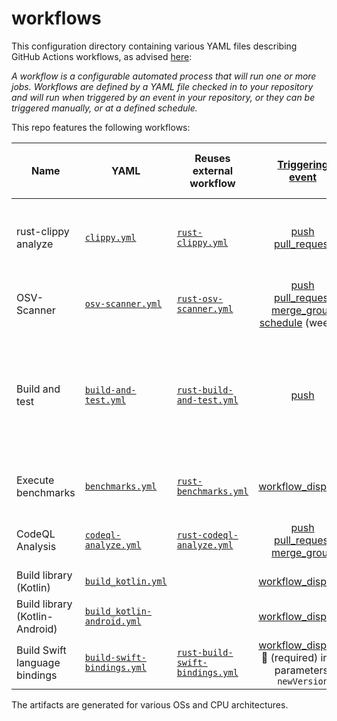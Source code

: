 # workflows

This configuration directory containing various YAML files describing GitHub Actions workflows,
as advised [here](https://docs.github.com/en/actions/get-started/understanding-github-actions#workflows):

_A workflow is a configurable automated process that will run one or more jobs.
Workflows are defined by a YAML file checked in to your repository and will run when triggered by an event in your repository,
or they can be triggered manually, or at a defined schedule._

This repo features the following workflows:

| Name                           | YAML                                                   | Reuses<br> external workflow                                                                                                                            |                                                                                                                                                                                   [Triggering <br>event](https://docs.github.com/en/actions/reference/events-that-trigger-workflows)                                                                                                                                                                                   | Description                                                                                                                                   | Artifacts <br>(produced during runtime) |
|--------------------------------|--------------------------------------------------------|---------------------------------------------------------------------------------------------------------------------------------------------------------|:----------------------------------------------------------------------------------------------------------------------------------------------------------------------------------------------------------------------------------------------------------------------------------------------------------------------------------------------------------------------------------------------------------------------------------------------------------------------:|-----------------------------------------------------------------------------------------------------------------------------------------------|:---------------------------------------:|
| rust-clippy analyze            | [`clippy.yml`](clippy.yml)                             | [`rust-clippy.yml`](https://github.com/swiyu-admin-ch/github-actions-workflows/blob/main/.github/workflows/rust-clippy.yml)                             |                                                                                                                                  [push](https://docs.github.com/en/actions/reference/events-that-trigger-workflows#push)<br> [pull_request](https://docs.github.com/en/actions/reference/events-that-trigger-workflows#pull_request)                                                                                                                                   | Checks Rust package to catch common mistakes and improve the code                                                                             |                   :x:                   |
| OSV-Scanner                    | [`osv-scanner.yml`](osv-scanner.yml)                   | [`rust-osv-scanner.yml`](https://github.com/swiyu-admin-ch/github-actions-workflows/blob/main/.github/workflows/rust-osv-scanner.yml)                   | [push](https://docs.github.com/en/actions/reference/events-that-trigger-workflows#push)<br> [pull_request](https://docs.github.com/en/actions/reference/events-that-trigger-workflows#pull_request)<br> [merge_group](https://docs.github.com/en/actions/reference/workflows-and-actions/events-that-trigger-workflows#merge_group)<br> [schedule](https://docs.github.com/en/actions/reference/workflows-and-actions/events-that-trigger-workflows#schedule) (weekly) | Run OSV (vulnerabilities) scanner                                                                                                             |           :white_check_mark:            |
| Build and test                 | [`build-and-test.yml`](build-and-test.yml)             | [`rust-build-and-test.yml`](https://github.com/swiyu-admin-ch/github-actions-workflows/blob/main/.github/workflows/rust-build-and-test.yml)             |                                                                                                                                                                                        [push](https://docs.github.com/en/actions/reference/events-that-trigger-workflows#push)                                                                                                                                                                                         | Compile a local package and all of its dependencies and execute all unit and integration tests and build examples of a local package          |                   :x:                   |
| Execute benchmarks             | [`benchmarks.yml`](benchmarks.yml)                     | [`rust-benchmarks.yml`](https://github.com/swiyu-admin-ch/github-actions-workflows/blob/main/.github/workflows/rust-benchmarks.yml)                     |                                                                                                                                                                [workflow_dispatch](https://docs.github.com/en/actions/reference/workflows-and-actions/events-that-trigger-workflows#workflow_dispatch)                                                                                                                                                                 | Execute all benchmarks of a local package                                                                                                     |           :white_check_mark:            |
| CodeQL Analysis                | [`codeql-analyze.yml`](codeql-analyze.yml)             | [`rust-codeql-analyze.yml`](https://github.com/swiyu-admin-ch/github-actions-workflows/blob/main/.github/workflows/rust-codeql-analyze.yml)             |                                                                  [push](https://docs.github.com/en/actions/reference/events-that-trigger-workflows#push)<br> [pull_request](https://docs.github.com/en/actions/reference/events-that-trigger-workflows#pull_request)<br> [merge_group](https://docs.github.com/en/actions/reference/workflows-and-actions/events-that-trigger-workflows#merge_group)                                                                   | [Extended Security CodeQL Analysis](https://codeql.github.com/docs/codeql-overview/supported-languages-and-frameworks/#rust-built-in-support) |           :white_check_mark:            |
| Build library (Kotlin)         | [`build_kotlin.yml`](build_kotlin.yml)                 |                                                                                                                                                         |                                                                                                                                                                           [workflow_dispatch](https://docs.github.com/en/actions/reference/events-that-trigger-workflows#workflow_dispatch)                                                                                                                                                                            | Build Kotlin bindings                                                                                                                         |           :white_check_mark:            |
| Build library (Kotlin-Android) | [`build_kotlin-android.yml`](build_kotlin-android.yml) |                                                                                                                                                         |                                                                                                                                                                           [workflow_dispatch](https://docs.github.com/en/actions/reference/events-that-trigger-workflows#workflow_dispatch)                                                                                                                                                                            | Build Kotlin bindings for Android                                                                                                             |           :white_check_mark:            |
| Build Swift language bindings  | [`build-swift-bindings.yml`](build-swift-bindings.yml) | [`rust-build-swift-bindings.yml`](https://github.com/swiyu-admin-ch/github-actions-workflows/blob/main/.github/workflows/rust-build-swift-bindings.yml) |                                                                                                                                                 [workflow_dispatch](https://docs.github.com/en/actions/reference/events-that-trigger-workflows#workflow_dispatch)<br>:1234: (required) input parameters: `newVersion`                                                                                                                                                  | Build UniFFI bindings for Swift                                                                                                               |           :white_check_mark:            |

The artifacts are generated for various OSs and CPU architectures. 